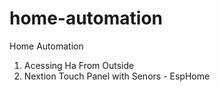 # home-automation
Home Automation 
1. Acessing Ha From Outside
2. Nextion Touch Panel with Senors - EspHome


